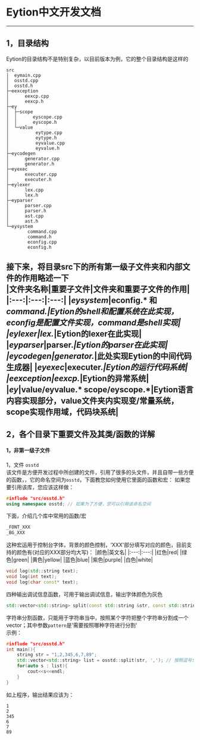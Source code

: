 # Eytion中文开发文档
---
## 1，目录结构
Eytion的目录结构不是特别复杂，以目前版本为例，它的整个目录结构是这样的
```
src
│  eymain.cpp
│  osstd.cpp
│  osstd.h
├─eexception
│      eexcp.cpp
│      eexcp.h
├─ey
│  ├─scope
│  │      eyscope.cpp
│  │      eyscope.h
│  └─value
│          eytype.cpp
│          eytype.h
│          eyvalue.cpp
│          eyvalue.h
├─eycodegen
│      generator.cpp
│      generator.h
├─eyexec
│      executer.cpp
│      executer.h
├─eylexer
│      lex.cpp
│      lex.h
├─eyparser
│      parser.cpp
│      parser.h
│      ast.cpp
│      ast.h
└─eysystem
        command.cpp
        command.h
        econfig.cpp
        econfig.h
```
接下来，将目录src下的所有第一级子文件夹和内部文件的作用略述一下  
|文件夹名称|重要子文件|文件夹和重要子文件的作用|
|:---:|:---:|:---:|
|***eysystem***|econfig.* 和 ***command.****|Eytion的shell和配置系统在此实现，econfig是配置文件实现，command是shell实现|
|***eylexer***|lex.*|Eytion的lexer在此实现|
|***eyparser***|parser.*|Eytion的parser在此实现|
|***eycodegen***|generator.*|此处实现Eytion的中间代码生成器|
|***eyexec***|executer.*|Eytion的运行代码系统|
|***eexception***|eexcp.*|Eytion的异常系统|
|***ey***|value/eyvalue.* scope/eyscope.*|Eytion语言内容实现部分，value文件夹内实现变/常量系统，scope实现作用域，代码块系统|
---
## 2，各个目录下重要文件及其类/函数的详解
#### 1，非第一级子文件
1，文件 ``osstd``  
该文件是方便开发过程中所创建的文件，引用了很多的头文件，并且自带一些方便的函数，，它的命名空间为``osstd``，下面教您如何使用它里面的函数和宏：
如果您要引用该库，您应该这样做：
```C++
#influde "src/osstd.h"
using namespace osstd; // 如果为了方便，您可以引用该命名空间
```
下面，介绍几个库中常用的函数/宏
  
```C++
_FONT_XXX
_BG_XXX
```
这种宏运用于控制台字体，背景的颜色控制，‘XXX'部分填写对应的颜色，目前支持的颜色有(对应的XXX部分均大写)：
|颜色|英文名|
|:---:|:---:|
|红色|red|
|绿色|green|
|黄色|yellow|
|蓝色|blue|
|紫色|purple|
|白色|white|  
  
    
```C++
void log(std::string text);
void log(int text);
void log(char const* text);
```
四种输出调试信息函数，可用于输出调试信息，输出字体颜色为灰色  
  
```C++
std::vector<std::string> split(const std::string &str, const std::string &pattern);
```
字符串分割函数，只能用于字符串当中，按照某个字符把整个字符串分割成一个vector；其中参数``pattern``是’需要按照哪种字符进行分割‘  
示例：
```C++
#influde "src/osstd.h"
int main(){
    string str = "1,2,345,6,7,89";
    std::vector<std::string> list = osstd::split(str, ','); // 按照逗号分割
    for(auto s : list){
        cout<<s<<endl;
    }
}
```
如上程序，输出结果应该为：
```
1
2
345
6
7
89
```